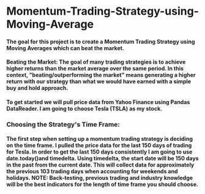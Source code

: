 # Momentum-Trading-Strategy-using-Moving-Average

#### The goal for this project is to create a Momentum Trading Strategy using Moving Averages which can beat the market. 
#### Beating the Market: The goal of many trading strategies is to achieve higher returns than the market average over the same period. In this context, "beating/outperforming the market" means generating a higher return with our strategy than what we would have earned with a simple buy and hold approach.
#### To get started we will pull price data from Yahoo Finance using Pandas DataReader. I am going to choose Tesla (TSLA) as my stock.
### Choosing the Strategy's Time Frame:
#### The first step when setting up a momentum trading strategy is deciding on the time frame. I pulled the price data for the last 150 days of trading for Tesla. In order to get the last 150 days consistently I am going to use date.today()and timedelta. Using timedelta, the start date will be 150 days in the past from the current date. This will collect data for approximately the previous 103 trading days when accounting for weekends and holidays. NOTE: Back-testing, previous trading and industry knowledge will be the best indicators for the length of time frame you should choose.
